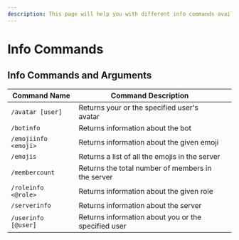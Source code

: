 ```yaml
---
description: This page will help you with different info commands available.
---
```


# Info Commands

## Info Commands and Arguments

| Command Name         | Command Description                                 |   |
| -------------------- | --------------------------------------------------- | - |
| `/avatar [user]`     | Returns your or the specified user's avatar         |   |
| `/botinfo`           | Returns information about the bot                   |   |
| `/emojiinfo <emoji>` | Returns information about the given emoji           |   |
| `/emojis`            | Returns a list of all the emojis in the server      |   |
| `/membercount`       | Returns the total number of members in the server   |   |
| `/roleinfo <@role>`  | Returns information about the given role            |   |
| `/serverinfo`        | Returns information about the server                |   |
| `/userinfo [@user]`  | Returns information about you or the specified user |   |
